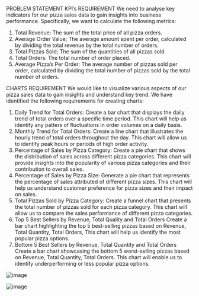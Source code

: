 PROBLEM STATEMENT
KPI’s REQUIREMENT
We need to analyse key indicators for our pizza sales data to gain insights into business performance. Specifically, we want to calculate the following metrics:
1.	Total Revenue: The sum of the total price of all pizza orders.
2.	Average Order Value; The average amount spent per order, calculated by dividing the total revenue by the total number of orders.
3.	Total Pizzas Sold; The sum of the quantities of all pizzas sold.
4.	Total Orders: The total number of order placed.
5.	Average Pizza’s Per Order: The average number of pizzas sold per order, calculated by dividing the total number of pizzas sold by the total number of orders. 

CHARTS REQUIREMENT
We would like to visualize various aspects of our pizza sales data to gain insights and understand key trend. We have identified the following requirements for creating charts:
1.	Daily Trend for Total Orders:
Create a bar chart that displays the daily trend of total orders over a specific time period. This chart will help us identify any patters of fluctuations in order volumes on a daily basis.
2.	Monthly Trend for Total Orders:
Create a line chart that illustrates the hourly trend of total orders throughout the day. This chart will allow us to identify peak hours or periods of high order activity.
3.	Percentage of Sales by Pizza Category:
Create a pie chart that shows the distribution of sales across different pizza categories. This chart will provide insights into the popularity of various pizza categories and their contribution to overall sales.
4.	Percentage of Sales by Pizza Size:
Generate a pie chart that represents the percentage of sales attributed of different pizza sizes. This chart will help us understand customer preference for pizza sizes and their impact on sales.
5.	Total Pizzas Sold by Pizza Category:
Create a funnel chart that presents the total number of pizzas sold for each pizza category. This chart will allow us to compare the sales performance of different pizza categories.
6.	Top 5 Best Sellers by Revenue, Total Quality and Total Orders
Create a bar chart highlighting the top 5 best-selling pizzas based on Revenue, Total Quantity, Total Orders, This chart will help us identify the most popular pizza options.
7.	Bottom 5 Best Sellers by Revenue, Total Quantity and Total Orders
Create a bar chart showcasing the bottom 5 worst-selling pizzas based on Revenue, Total Quantity, Total Orders. This chart will enable us to identify underperforming or less popular pizza options.

![image](https://github.com/user-attachments/assets/f19c17c9-902c-4e46-9714-233c45953953)


![image](https://github.com/user-attachments/assets/9b3e30ba-5f00-47a0-8332-fa221ee7d5ed)


